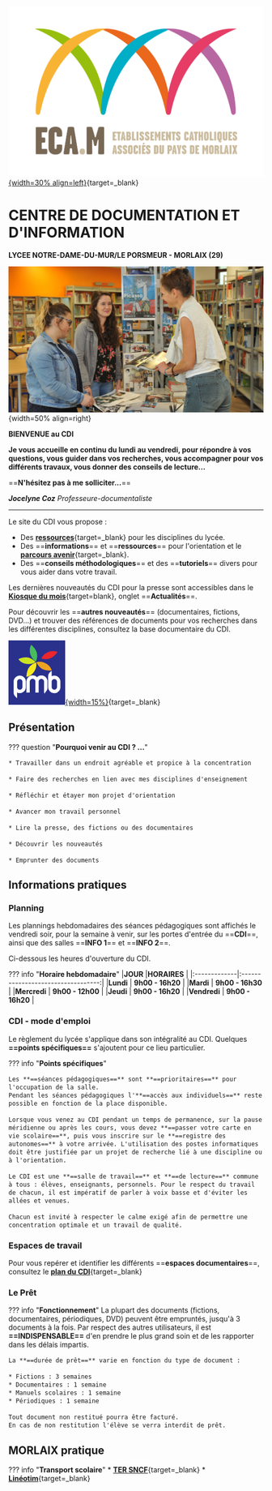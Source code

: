 


[![logo ECAM](./images/logo_ecam.jpg "ENT Lycée"){width=30% align=left}](https://ent.ecmorlaix.fr/){target=_blank}
# CENTRE DE DOCUMENTATION ET D'INFORMATION  

**LYCEE NOTRE-DAME-DU-MUR/LE PORSMEUR - MORLAIX (29)**


![vue du CDI](./images/CDI_accueil_01.jpg "CDI"){width=50% align=right}

**BIENVENUE au CDI**

**Je vous accueille en continu
du lundi au vendredi, pour répondre à vos questions, 
vous guider dans vos recherches, 
vous accompagner pour vos différents travaux, 
vous donner des conseils de lecture...**

==**N'hésitez pas à me solliciter...**==

***Jocelyne Coz***   *Professeure-documentaliste*

-------


Le site du CDI vous propose :

- Des [**ressources**](https://cdi-lycee.ecmorlaix.fr/pedagogie/){target=_blank} pour les disciplines du lycée.
- Des ==**informations**== et ==**ressources**== pour l'orientation et le [**parcours avenir**](https://cdi-lycee.ecmorlaix.fr/orientation/){target=_blank}.
- Des ==**conseils méthodologiques**== et des ==**tutoriels**== divers pour vous aider dans votre travail.
    
Les dernières nouveautés du CDI pour la presse sont accessibles dans le [**Kiosque du mois**](https://jocedoc.github.io/cdinddmporsmeur_eleves/actualites/#presse){target=blank}, onglet ==**Actualités**==.

Pour découvrir les ==**autres nouveautés**== (documentaires, fictions, DVD...) et trouver des références de documents pour vos recherches dans les différentes disciplines, consultez la base documentaire du CDI.

[![**PMB"**](./images/logo_PMB.png "Portail PMB"){width=15%}](https://ecmorlaix.basecdi.fr/pmb/opac_css/index.php){target=_blank}


## Présentation

??? question "**Pourquoi venir au CDI ? ...**"

    * Travailler dans un endroit agréable et propice à la concentration

    * Faire des recherches en lien avec mes disciplines d'enseignement

    * Réfléchir et étayer mon projet d'orientation

    * Avancer mon travail personnel

    * Lire la presse, des fictions ou des documentaires

    * Découvrir les nouveautés

    * Emprunter des documents

## Informations pratiques

### Planning

Les plannings hebdomadaires des séances pédagogiques sont affichés le vendredi soir, pour la semaine à venir, sur les portes d'entrée du ==**CDI**==, ainsi que des salles ==**INFO 1**== et ==**INFO 2**==.

Ci-dessous les heures d'ouverture du CDI.

??? info "**Horaire hebdomadaire**"
    |**JOUR**      |**HORAIRES**                        | 
    |:-------------|:----------------------------------:|
    |**Lundi**     | **9h00 - 16h20**                   |
    |**Mardi**     | **9h00 - 16h30**                   |
    |**Mercredi**  | **9h00 - 12h00**  |
    |**Jeudi**     | **9h00 - 16h20**                   |
    |**Vendredi**  | **9h00 - 16h20**                   |

### CDI - mode d'emploi

Le règlement du lycée s'applique dans son intégralité au CDI. Quelques **==points spécifiques==** s'ajoutent pour ce lieu particulier.

??? info "**Points spécifiques**"
    
    Les **==séances pédagogiques==** sont **==prioritaires==** pour l'occupation de la salle.
    Pendant les séances pédagogiques l'**==accès aux individuels==** reste possible en fonction de la place disponible.
    
    Lorsque vous venez au CDI pendant un temps de permanence, sur la pause méridienne ou après les cours, vous devez **==passer votre carte en vie scolaire==**, puis vous inscrire sur le **==registre des autonomes==** à votre arrivée. L'utilisation des postes informatiques doit être justifiée par un projet de recherche lié à une discipline ou à l'orientation.
    
    Le CDI est une **==salle de travail==** et **==de lecture==** commune à tous : élèves, enseignants, personnels. Pour le respect du travail de chacun, il est impératif de parler à voix basse et d'éviter les allées et venues.

    Chacun est invité à respecter le calme exigé afin de permettre une concentration optimale et un travail de qualité.


### Espaces de travail

Pour vous repérer et identifier les différents ==**espaces documentaires**==, consultez le [**plan du CDI**](./pdf/00_plan_CDI.pdf){target=_blank}

### Le Prêt 

??? info "**Fonctionnement**"
    La plupart des documents (fictions, documentaires, périodiques, DVD) peuvent être empruntés, jusqu'à 3 documents à la fois.
    Par respect des autres utilisateurs, il est **==INDISPENSABLE==** d'en prendre le plus grand soin et de les rapporter dans les délais impartis.
    
    La **==durée de prêt==** varie en fonction du type de document : 

    * Fictions : 3 semaines
    * Documentaires : 1 semaine
    * Manuels scolaires : 1 semaine
    * Périodiques : 1 semaine

    Tout document non restitué pourra être facturé.
    En cas de non restitution l'élève se verra interdit de prêt.


## MORLAIX pratique
    
??? info "**Transport scolaire**"
    * [**TER SNCF**](https://www.ter.sncf.com/bretagne){target=_blank}
    * [**Linéotim**](https://www.lineotim.com/fr/kXP-Le-plan-global-des-lignes-scolaires.html){target=_blank}




 

